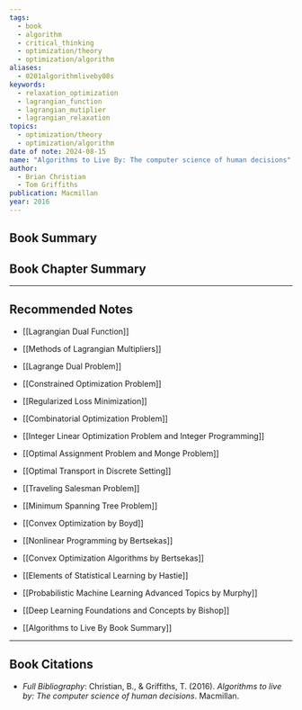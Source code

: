 ```yaml
---
tags:
  - book
  - algorithm
  - critical_thinking
  - optimization/theory
  - optimization/algorithm
aliases:
  - 0201algorithmliveby08s
keywords:
  - relaxation_optimization
  - lagrangian_function
  - lagrangian_mutiplier
  - lagrangian_relaxation
topics:
  - optimization/theory
  - optimization/algorithm
date of note: 2024-08-15
name: "Algorithms to Live By: The computer science of human decisions"
author:
  - Brian Christian
  - Tom Griffiths
publication: Macmillan
year: 2016
---
```


## Book Summary



## Book Chapter Summary





-----------
##  Recommended Notes



- [[Lagrangian Dual Function]]
- [[Methods of Lagrangian Multipliers]]
- [[Lagrange Dual Problem]]

- [[Constrained Optimization Problem]]
- [[Regularized Loss Minimization]]

- [[Combinatorial Optimization Problem]]
- [[Integer Linear Optimization Problem and Integer Programming]]

- [[Optimal Assignment Problem and Monge Problem]]
- [[Optimal Transport in Discrete Setting]]

- [[Traveling Salesman Problem]]
- [[Minimum Spanning Tree Problem]]


- [[Convex Optimization by Boyd]]
- [[Nonlinear Programming by Bertsekas]]
- [[Convex Optimization Algorithms by Bertsekas]]
- [[Elements of Statistical Learning by Hastie]]
- [[Probabilistic Machine Learning Advanced Topics by Murphy]]


- [[Deep Learning Foundations and Concepts by Bishop]]



- [[Algorithms to Live By Book Summary]]




----------
## Book Citations

- *Full Bibliography*: Christian, B., & Griffiths, T. (2016). _Algorithms to live by: The computer science of human decisions_. Macmillan.


